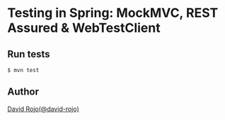 # Testing in Spring: MockMVC, REST Assured & WebTestClient

## Run tests

```
$ mvn test
```

## Author

[David Rojo(@david-rojo)](https://github.com/david-rojo)
